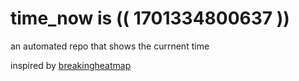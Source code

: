 # time_now is (( 1701334800637 ))

an automated repo that shows the currnent time

inspired by [breakingheatmap](https://github.com/breakingheatmap/breakingheatmap)